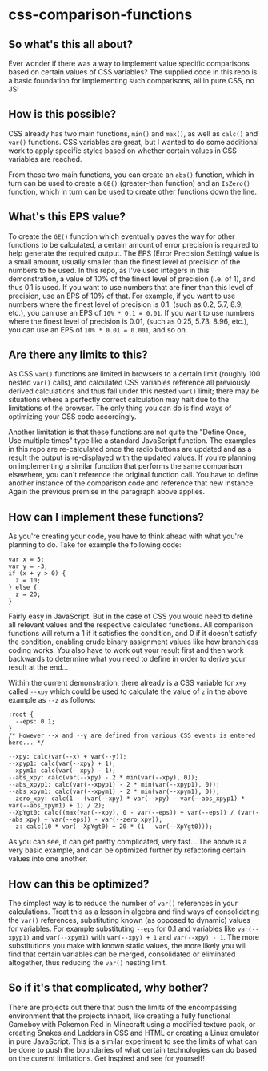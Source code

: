 # css-comparison-functions

## So what's this all about? ##
Ever wonder if there was a way to implement value specific comparisons based on certain values of CSS variables?
The supplied code in this repo is a basic foundation for implementing such comparisons, all in pure CSS, no JS!

## How is this possible? ##
CSS already has two main functions, `min()` and `max()`, as well as `calc()` and `var()` functions. CSS variables are great, but I wanted to do some additional work to apply specific styles based on whether certain values in CSS variables are reached.

From these two main functions, you can create an `abs()` function, which in turn can be used to create a `GE()` (greater-than function) and an `IsZero()` function, which in turn can be used to create other functions down the line.

## What's this EPS value? ##
To create the `GE()` function which eventually paves the way for other functions to be calculated, a certain amount of error precision is required to help generate the required output. The EPS (Error Precision Setting) value is a small amount, usually smaller than the finest level of precision of the numbers to be used. In this repo, as I've used integers in this demonstration, a value of 10% of the finest level of precision (i.e. of 1), and thus 0.1 is used. If you want to use numbers that are finer than this level of precision, use an EPS of 10% of that. For example, if you want to use numbers where the finest level of precision is 0.1, (such as 0.2, 5.7, 8.9, etc.), you can use an EPS of `10% * 0.1 = 0.01`. If you want to use numbers where the finest level of precision is 0.01, (such as 0.25, 5.73, 8.96, etc.), you can use an EPS of `10% * 0.01 = 0.001`, and so on.

## Are there any limits to this? ##
As CSS `var()` functions are limited in browsers to a certain limit (roughly 100 nested `var()` calls), and calculated CSS variables reference all previously derived calculations and thus fall under this nested `var()` limit; there may be situations where a perfectly correct calculation may halt due to the limitations of the browser. The only thing you can do is find ways of optimizing your CSS code accordingly.

Another limitation is that these functions are not quite the "Define Once, Use multiple times" type like a standard JavaScript function. The examples in this repo are re-calculated once the radio buttons are updated and as a result the output is re-displayed with the updated values. If you're planning on implementing a similar function that performs the same comparison elsewhere, you can't reference the original function call. You have to define another instance of the comparison code and reference that new instance. Again the previous premise in the paragraph above applies.

## How can I implement these functions? ##
As you're creating your code, you have to think ahead with what you're planning to do. Take for example the following code:
```
var x = 5;
var y = -3;
if (x + y > 0) {
  z = 10;
} else {
  z = 20;
}
```

Fairly easy in JavaScript. But in the case of CSS you would need to define all relevant values and the respective calculated functions. All comparison functions will return a 1 if it satisfies the condition, and 0 if it doesn't satisfy the condition, enabling crude binary assignment values like how branchless coding works. You also have to work out your result first and then work backwards to determine what you need to define in order to derive your result at the end...

Within the current demonstration, there already is a CSS variable for `x+y` called `--xpy` which could be used to calculate the value of `z` in the above example as `--z` as follows:

```
:root {
  --eps: 0.1;
}
/* However --x and --y are defined from various CSS events is entered here... */

--xpy: calc(var(--x) + var(--y));
--xpyp1: calc(var(--xpy) + 1);
--xpym1: calc(var(--xpy) - 1);
--abs_xpy: calc(var(--xpy) - 2 * min(var(--xpy), 0));
--abs_xpyp1: calc(var(--xpyp1) - 2 * min(var(--xpyp1), 0));
--abs_xpym1: calc(var(--xpym1) - 2 * min(var(--xpym1), 0));
--zero_xpy: calc(1 - (var(--xpy) * var(--xpy) - var(--abs_xpyp1) * var(--abs_xpym1) + 1) / 2);
--XpYgt0: calc((max(var(--xpy), 0 - var(--eps)) + var(--eps)) / (var(--abs_xpy) + var(--eps)) - var(--zero_xpy));
--z: calc(10 * var(--XpYgt0) + 20 * (1 - var(--XpYgt0)));
```

As you can see, it can get pretty complicated, very fast... The above is a very basic example, and can be optimized further by refactoring certain values into one another.

## How can this be optimized? ##
The simplest way is to reduce the number of `var()` references in your calculations. Treat this as a lesson in algebra and find ways of consolidating the `var()` references, substituting known (as opposed to dynamic) values for variables. For example substituting `--eps` for 0.1 and variables like `var(--xpyp1)` and `var(--xpym1)` with `var(--xpy) + 1` and `var(--xpy) - 1`. The more substitutions you make with known static values, the more likely you will find that certain variables can be merged, consolidated or eliminated altogether, thus reducing the `var()` nesting limit.

## So if it's that complicated, why bother? ##
There are projects out there that push the limits of the encompassing environment that the projects inhabit, like creating a fully functional Gameboy with Pokemon Red in Minecraft using a modified texture pack, or creating Snakes and Ladders in CSS and HTML or creating a Linux emulator in pure JavaScript. This is a similar experiment to see the limits of what can be done to push the boundaries of what certain technologies can do based on the curernt limitations. Get inspired and see for yourself!
